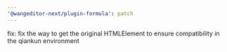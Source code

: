 ```yaml
---
'@wangeditor-next/plugin-formula': patch
---
```


fix: fix the way to get the original HTMLElement to ensure compatibility in the qiankun environment

